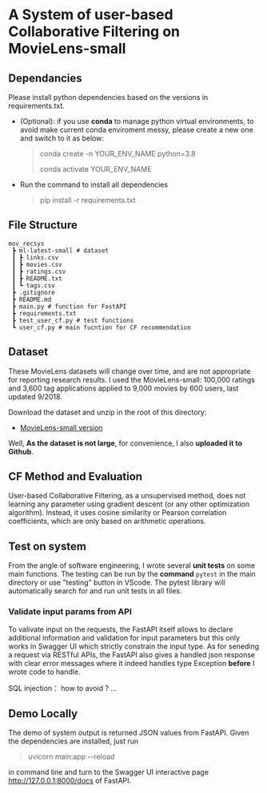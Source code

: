 <!--
 * @Author: Yuhao_Wu
 * @Date: 2022-08-02 23:17:39
 * @LastEditors: Yuhao_Wu
 * @LastEditTime: 2022-08-04 18:30:34
 * @Description: 
-->
# A System of user-based Collaborative Filtering on MovieLens-small

## Dependancies
Please install python dependencies based on the versions in requirements.txt.
- (Optional): if you use **conda** to manage python virtual environments, to avoid make current conda enviroment messy, please create a new one and switch to it as below:
    > conda create -n YOUR_ENV_NAME python=3.8
    >
    > conda activate YOUR_ENV_NAME

- Run the command to install all dependencies
    > pip install -r requirements.txt

## File Structure
```
mov_recsys
 ┣ ml-latest-small # dataset
 ┃ ┣ links.csv
 ┃ ┣ movies.csv
 ┃ ┣ ratings.csv
 ┃ ┣ README.txt
 ┃ ┗ tags.csv
 ┣ .gitignore
 ┣ README.md
 ┣ main.py # function for FastAPI
 ┣ requirements.txt
 ┣ test_user_cf.py # test functions
 ┗ user_cf.py # main fucntion for CF recommendation
```

## Dataset
These MovieLens datasets will change over time, and are not appropriate for reporting research results. I used the MovieLens-small: 100,000 ratings and 3,600 tag applications applied to 9,000 movies by 600 users, last updated 9/2018.

Download the dataset and unzip in the root of this directory:
- [MovieLens-small version](https://grouplens.org/datasets/movielens/latest/)

Well, **As the dataset is not large**, for convenience, I also **uploaded it to Github**.

## CF Method and Evaluation
User-based Collaborative Filtering, as a unsupervised method, does not learning any parameter using gradient descent (or any other optimization algorithm). Instead, it uses cosine similarity or Pearson correlation coefficients, which are only based on arithmetic operations.

## Test on system
From the angle of software engineering, I wrote several **unit tests** on some main functions. The testing can be run by the **command** `pytest` in the main directory or use "testing" button in VScode. The pytest library will automatically search for and run unit tests in all files.

### Validate input params from API
To valivate input on the requests, the FastAPI itself allows to declare additional information and validation for input parameters but this only works in Swagger UI which strictly constrain the input type. As for seneding a request via RESTful APIs, the FastAPI also gives a handled json response with clear error messages where it indeed handles type Exception **before** I wrote code to handle.

SQL injection： how to avoid ? ...


## Demo Locally
The demo of system output is returned JSON values from FastAPI. Given the dependencies are installed, just run 
> uvicorn main:app --reload

in command line and turn to the Swagger UI interactive page http://127.0.0.1:8000/docs of FastAPI.

